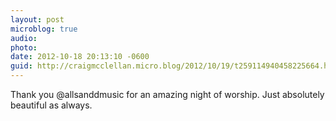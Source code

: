 ```yaml
---
layout: post
microblog: true
audio: 
photo: 
date: 2012-10-18 20:13:10 -0600
guid: http://craigmcclellan.micro.blog/2012/10/19/t259114940458225664.html
---
```

Thank you @allsanddmusic for an amazing night of worship. Just absolutely beautiful as always.
